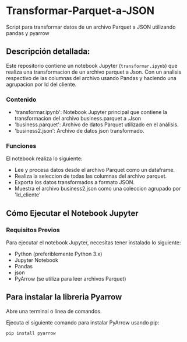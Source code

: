 # Transformar-Parquet-a-JSON
Script para transformar datos de un archivo Parquet a JSON utilizando pandas y pyarrow

## Descripción detallada:

Este repositorio contiene un notebook Jupyter (`transformar.ipynb`) que realiza una transformacion de un archivo parquet a Json. Con un analisis respectivo de las columnas del archivo usando Pandas y haciendo una agrupacion por Id del cliente.

### Contenido

- 'transformar.ipynb': Notebook Jupyter principal que contiene la transformacion del archivo business.parquet a .Json
- 'business.parquet': Archivo de datos Parquet utilizado en el análisis.
- 'business2.json': Archivo de datos json transformado.

### Funciones 

El notebook realiza lo siguiente:
- Lee y procesa datos desde el archivo Parquet como un dataframe.
- Realiza la seleccion de todas las columnas del archivo parquet.
- Exporta los datos transformados a formato JSON.
- Muestra el archivo business2.json como una coleccion agrupado por 'Id_cliente'

## Cómo Ejecutar el Notebook Jupyter

### Requisitos Previos

Para ejecutar el notebook Jupyter, necesitas tener instalado lo siguiente:
- Python (preferiblemente Python 3.x)
- Jupyter Notebook
- Pandas
- json
- PyArrow (se utiliza para leer archivos Parquet)

## Para instalar la libreria Pyarrow
Abre una terminal o línea de comandos.

Ejecuta el siguiente comando para instalar PyArrow usando pip:
```bash
pip install pyarrow